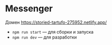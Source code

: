 # Messenger
Домен 
https://storied-tartufo-275952.netlify.app/

- `npm run start` — для сборки и запуска
- `npm run dev` — для разработки

